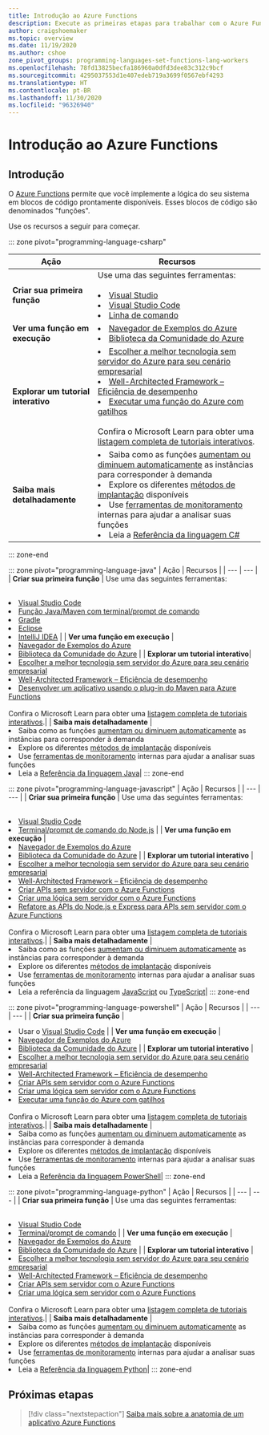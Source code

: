 ```yaml
---
title: Introdução ao Azure Functions
description: Execute as primeiras etapas para trabalhar com o Azure Functions.
author: craigshoemaker
ms.topic: overview
ms.date: 11/19/2020
ms.author: cshoe
zone_pivot_groups: programming-languages-set-functions-lang-workers
ms.openlocfilehash: 78fd13825becfa186960a0dfd3dee83c312c9bcf
ms.sourcegitcommit: 4295037553d1e407edeb719a3699f0567ebf4293
ms.translationtype: HT
ms.contentlocale: pt-BR
ms.lasthandoff: 11/30/2020
ms.locfileid: "96326940"
---
```

# <a name="getting-started-with-azure-functions"></a>Introdução ao Azure Functions

## <a name="introduction"></a>Introdução

O [Azure Functions](./functions-overview.md) permite que você implemente a lógica do seu sistema em blocos de código prontamente disponíveis. Esses blocos de código são denominados "funções".

Use os recursos a seguir para começar.

::: zone pivot="programming-language-csharp"

| Ação | Recursos |
| --- | --- |
| **Criar sua primeira função** | Use uma das seguintes ferramentas:<br><br><li>[Visual Studio](./functions-create-your-first-function-visual-studio.md)<li>[Visual Studio Code](./create-first-function-vs-code-csharp.md)<li>[Linha de comando](./create-first-function-cli-csharp.md) |
| **Ver uma função em execução** | <li>[Navegador de Exemplos do Azure](/samples/browse/?expanded=azure&languages=csharp&products=azure-functions)<li>[Biblioteca da Comunidade do Azure](https://www.serverlesslibrary.net/?technology=Functions%202.x&language=C%23) |
| **Explorar um tutorial interativo**| <li>[Escolher a melhor tecnologia sem servidor do Azure para seu cenário empresarial](/learn/modules/serverless-fundamentals/)<li>[Well-Architected Framework​ – Eficiência de desempenho](/learn/modules/azure-well-architected-performance-efficiency/)<li>[Executar uma função do Azure com gatilhos](/learn/modules/execute-azure-function-with-triggers/) <br><br>Confira o Microsoft Learn para obter uma [listagem completa de tutoriais interativos](/learn/browse/?expanded=azure&products=azure-functions).|
| **Saiba mais detalhadamente** | <li>Saiba como as funções [aumentam ou diminuem automaticamente](./functions-scale.md) as instâncias para corresponder à demanda<li>Explore os diferentes [métodos de implantação](./functions-deployment-technologies.md) disponíveis<li>Use [ferramentas de monitoramento](./functions-monitoring.md) internas para ajudar a analisar suas funções<li>Leia a [Referência da linguagem C#](./functions-dotnet-class-library.md)|

::: zone-end

::: zone pivot="programming-language-java"
| Ação | Recursos |
| --- | --- |
| **Criar sua primeira função** | Use uma das seguintes ferramentas:<br><br><li>[Visual Studio Code](./create-first-function-vs-code-java.md)<li>[Função Java/Maven com terminal/prompt de comando](./create-first-function-cli-java.md)<li>[Gradle](./functions-create-first-java-gradle.md)<li>[Eclipse](./functions-create-maven-eclipse.md)<li>[IntelliJ IDEA](./functions-create-maven-intellij.md) |
| **Ver uma função em execução** | <li>[Navegador de Exemplos do Azure](/samples/browse/?expanded=azure&languages=java&products=azure-functions)<li>[Biblioteca da Comunidade do Azure](https://www.serverlesslibrary.net/?technology=Functions%202.x&language=Java) |
| **Explorar um tutorial interativo**| <li>[Escolher a melhor tecnologia sem servidor do Azure para seu cenário empresarial](/learn/modules/serverless-fundamentals/)<li>[Well-Architected Framework​ – Eficiência de desempenho](/learn/modules/azure-well-architected-performance-efficiency/)<li>[Desenvolver um aplicativo usando o plug-in do Maven para Azure Functions](/learn/modules/develop-azure-functions-app-with-maven-plugin/) <br><br>Confira o Microsoft Learn para obter uma [listagem completa de tutoriais interativos](/learn/browse/?expanded=azure&products=azure-functions).|
| **Saiba mais detalhadamente** | <li>Saiba como as funções [aumentam ou diminuem automaticamente](./functions-scale.md) as instâncias para corresponder à demanda<li>Explore os diferentes [métodos de implantação](./functions-deployment-technologies.md) disponíveis<li>Use [ferramentas de monitoramento](./functions-monitoring.md) internas para ajudar a analisar suas funções<li>Leia a [Referência da linguagem Java](./functions-reference-java.md)|
::: zone-end

::: zone pivot="programming-language-javascript"
| Ação | Recursos |
| --- | --- |
| **Criar sua primeira função** | Use uma das seguintes ferramentas:<br><br><li>[Visual Studio Code](./create-first-function-vs-code-node.md)<li>[Terminal/prompt de comando do Node.js](./create-first-function-cli-java.md) |
| **Ver uma função em execução** | <li>[Navegador de Exemplos do Azure](/samples/browse/?expanded=azure&languages=javascript%2ctypescript&products=azure-functions)<li>[Biblioteca da Comunidade do Azure](https://www.serverlesslibrary.net/?technology=Functions%202.x&language=JavaScript%2CTypeScript) |
| **Explorar um tutorial interativo** | <li>[Escolher a melhor tecnologia sem servidor do Azure para seu cenário empresarial](/learn/modules/serverless-fundamentals/)<li>[Well-Architected Framework​ – Eficiência de desempenho](/learn/modules/azure-well-architected-performance-efficiency/)<li>[Criar APIs sem servidor com o Azure Functions](/learn/modules/build-api-azure-functions/)<li>[Criar uma lógica sem servidor com o Azure Functions](/learn/modules/create-serverless-logic-with-azure-functions/)<li>[Refatore as APIs do Node.js e Express para APIs sem servidor com o Azure Functions](/learn/modules/shift-nodejs-express-apis-serverless/) <br><br>Confira o Microsoft Learn para obter uma [listagem completa de tutoriais interativos](/learn/browse/?expanded=azure&products=azure-functions).|
| **Saiba mais detalhadamente** | <li>Saiba como as funções [aumentam ou diminuem automaticamente](./functions-scale.md) as instâncias para corresponder à demanda<li>Explore os diferentes [métodos de implantação](./functions-deployment-technologies.md) disponíveis<li>Use [ferramentas de monitoramento](./functions-monitoring.md) internas para ajudar a analisar suas funções<li>Leia a referência da linguagem [JavaScript](./functions-reference-node.md) ou [TypeScript](./functions-reference-node.md#typescript)|
::: zone-end

::: zone pivot="programming-language-powershell"
| Ação | Recursos |
| --- | --- |
| **Criar sua primeira função** | <li>Usar o [Visual Studio Code](./create-first-function-vs-code-powershell.md) |
| **Ver uma função em execução** | <li>[Navegador de Exemplos do Azure](/samples/browse/?expanded=azure&languages=powershell&products=azure-functions)<li>[Biblioteca da Comunidade do Azure](https://www.serverlesslibrary.net/?technology=Functions%202.x&language=PowerShell) |
| **Explorar um tutorial interativo** | <li>[Escolher a melhor tecnologia sem servidor do Azure para seu cenário empresarial](/learn/modules/serverless-fundamentals/)<li>[Well-Architected Framework​ – Eficiência de desempenho](/learn/modules/azure-well-architected-performance-efficiency/)<li>[Criar APIs sem servidor com o Azure Functions](/learn/modules/build-api-azure-functions/)<li>[Criar uma lógica sem servidor com o Azure Functions](/learn/modules/create-serverless-logic-with-azure-functions/)<li>[Executar uma função do Azure com gatilhos](/learn/modules/execute-azure-function-with-triggers/) <br><br>Confira o Microsoft Learn para obter uma [listagem completa de tutoriais interativos](/learn/browse/?expanded=azure&products=azure-functions).|
| **Saiba mais detalhadamente** | <li>Saiba como as funções [aumentam ou diminuem automaticamente](./functions-scale.md) as instâncias para corresponder à demanda<li>Explore os diferentes [métodos de implantação](./functions-deployment-technologies.md) disponíveis<li>Use [ferramentas de monitoramento](./functions-monitoring.md) internas para ajudar a analisar suas funções<li>Leia a [Referência da linguagem PowerShell](./functions-reference-powershell.md)|
::: zone-end

::: zone pivot="programming-language-python"
| Ação | Recursos |
| --- | --- |
| **Criar sua primeira função** | Use uma das seguintes ferramentas:<br><br><li>[Visual Studio Code](./create-first-function-vs-code-csharp.md?pivots=programming-language-python)<li>[Terminal/prompt de comando](./create-first-function-cli-csharp.md?pivots=programming-language-python) |
| **Ver uma função em execução** | <li>[Navegador de Exemplos do Azure](/samples/browse/?expanded=azure&languages=python&products=azure-functions)<li>[Biblioteca da Comunidade do Azure](https://www.serverlesslibrary.net/?technology=Functions%202.x&language=Python) |
| **Explorar um tutorial interativo** | <li>[Escolher a melhor tecnologia sem servidor do Azure para seu cenário empresarial](/learn/modules/serverless-fundamentals/)<li>[Well-Architected Framework​ – Eficiência de desempenho](/learn/modules/azure-well-architected-performance-efficiency/)<li>[Criar APIs sem servidor com o Azure Functions](/learn/modules/build-api-azure-functions/)<li>[Criar uma lógica sem servidor com o Azure Functions](/learn/modules/create-serverless-logic-with-azure-functions/) <br><br>Confira o Microsoft Learn para obter uma [listagem completa de tutoriais interativos](/learn/browse/?expanded=azure&products=azure-functions).|
| **Saiba mais detalhadamente** | <li>Saiba como as funções [aumentam ou diminuem automaticamente](./functions-scale.md) as instâncias para corresponder à demanda<li>Explore os diferentes [métodos de implantação](./functions-deployment-technologies.md) disponíveis<li>Use [ferramentas de monitoramento](./functions-monitoring.md) internas para ajudar a analisar suas funções<li>Leia a [Referência da linguagem Python](./functions-reference-python.md)|
::: zone-end

## <a name="next-steps"></a>Próximas etapas

> [!div class="nextstepaction"]
> [Saiba mais sobre a anatomia de um aplicativo Azure Functions](./functions-reference.md)
